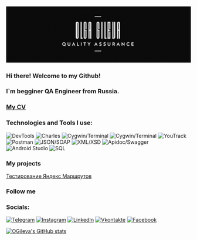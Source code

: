 ![Header](https://github.com/OGileva/OGileva/blob/main/assets/logo2.png)

### Hi there! Welcome to my Github!
### I`m begginer QA Engineer from Russia.

### [My CV](https://www.notion.so/965db465af844ee7816fb1d659e18f50?pvs=4)

### Technologies and Tools I use: 
![DevTools](https://img.shields.io/badge/-DevTools-000004) ![Charles](https://img.shields.io/badge/-Charles-CFE3EB) ![Cygwin/Terminal](https://img.shields.io/badge/-Cygwin/Terminal-00F705) ![Cygwin/Terminal](https://img.shields.io/badge/-Figma-F76D5F) ![YouTrack](https://img.shields.io/badge/-YouTrack-825FF2) ![Postman](https://img.shields.io/badge/-Postman-F76836) ![JSON/SOAP](https://img.shields.io/badge/-JSON/SOAP-1D003E) ![XML/XSD](https://img.shields.io/badge/-XML/XSD-EB971E) ![Apidoc/Swagger](https://img.shields.io/badge/-Apidoc/Swagger-81B93E) ![Android Studio](https://img.shields.io/badge/-AndroidStudio-4081EC) ![SQL](https://img.shields.io/badge/-SQL-246FBC)

### My projects
[Тестирование Яндекс Маршрутов](https://github.com/OGileva/qa-routes)

### Follow me
### Socials:
[![Telegram](https://img.shields.io/badge/-Telegram-E5C2B6?style=for-the-badge&logo=telegram&logoColor=27A0D9)](https://t.me/ohtakemydrama)
[![Instagram](https://img.shields.io/badge/-Instagram-E5C2B6?style=for-the-badge&logo=instagram&logoColor=B4068E)](https://www.instagram.com/ohtakemydrama)
[![LinkedIn](https://img.shields.io/badge/-LinkedIn-E5C2B6?style=for-the-badge&logo=linkedin&logoColor=007BB6)](https://www.linkedin.com/in/ohtakemydrama)
[![Vkontakte](https://img.shields.io/badge/-Vkontakte-E5C2B6?style=for-the-badge&logo=Vk&logoColor=4F7DB3)](https://vk.com/ohtakemydrama)
[![Facebook](https://img.shields.io/badge/-Facebook-E5C2B6?style=for-the-badge&logo=Facebook&logoColor=1195F5)](https://www.facebook.com/)

[![OGileva's GitHub stats](https://github-readme-stats.vercel.app/api?username=OGileva)](https://github.com/OGileva/github-readme-stats)